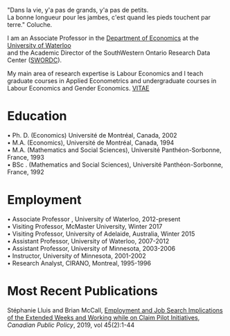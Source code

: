 

"Dans la vie, y'a pas de grands, y'a pas de petits.<br />	La bonne longueur pour les jambes, c'est quand les pieds touchent par terre." Coluche.

I am an Associate Professor in the [Department of Economics](https://uwaterloo.ca/economics/) at the [University of Waterloo](https://uwaterloo.ca/)<br /> and the Academic Director of the SouthWestern Ontario Research Data Center ([SWORDC](https://uwaterloo.ca/southwestern-ontario-research-data-centre/)).

My main area of research expertise is Labour Economics and I teach graduate courses in Applied Econometrics and undergraduate courses in Labour Economics and Gender Economics.
[VITAE]("CV2021_Lluis.pdf")

# Education
• Ph. D. (Economics) Université de Montréal, Canada, 2002<br />
• M.A. (Economics), Université de Montréal, Canada, 1994<br />
• M.A. (Mathematics and Social Sciences), Université Panthéon-Sorbonne, France, 1993<br />
• BSc . (Mathematics and Social Sciences), Université Panthéon-Sorbonne, France, 1992<br />

# Employment 
• Associate Professor , University of Waterloo, 2012-present<br />
• Visiting Professor, McMaster University, Winter 2017<br />
• Visiting Professor, University of Adelaide, Australia, Winter 2015<br />
• Assistant Professor, University of Waterloo, 2007-2012<br />
• Assistant Professor, University of Minnesota, 2003-2006<br />
• Instructor, University of Minnesota, 2001-2002<br />
• Research Analyst, CIRANO, Montreal, 1995-1996<br />

# Most Recent Publications
Stéphanie Lluis and Brian McCall, [Employment and Job Search Implications of the Extended Weeks and Working while on Claim Pilot Initiatives](https://www.utpjournals.press/doi/full/10.3138/cpp.2018-031), _Canadian Public Policy_, 2019, vol 45(2):1-44




